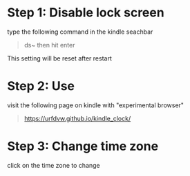 # Step 1: Disable lock screen
type the following command in the kindle seachbar
> ds~
then hit enter

This setting will be reset after restart
# Step 2: Use
visit the following page on kindle with "experimental browser"
> https://urfdvw.github.io/kindle_clock/

# Step 3: Change time zone
click on the time zone to change
